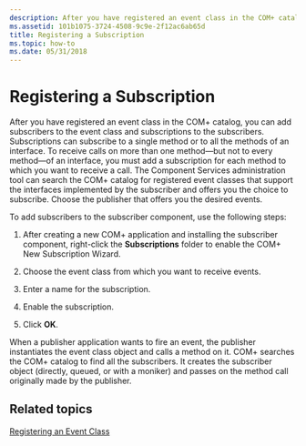 ```yaml
---
description: After you have registered an event class in the COM+ catalog, you can add subscribers to the event class and subscriptions to the subscribers.
ms.assetid: 101b1075-3724-4508-9c9e-2f12ac6ab65d
title: Registering a Subscription
ms.topic: how-to
ms.date: 05/31/2018
---
```


# Registering a Subscription

After you have registered an event class in the COM+ catalog, you can add subscribers to the event class and subscriptions to the subscribers. Subscriptions can subscribe to a single method or to all the methods of an interface. To receive calls on more than one method—but not to every method—of an interface, you must add a subscription for each method to which you want to receive a call. The Component Services administration tool can search the COM+ catalog for registered event classes that support the interfaces implemented by the subscriber and offers you the choice to subscribe. Choose the publisher that offers you the desired events.

To add subscribers to the subscriber component, use the following steps:

1.  After creating a new COM+ application and installing the subscriber component, right-click the **Subscriptions** folder to enable the COM+ New Subscription Wizard.

2.  Choose the event class from which you want to receive events.

3.  Enter a name for the subscription.

4.  Enable the subscription.

5.  Click **OK**.

When a publisher application wants to fire an event, the publisher instantiates the event class object and calls a method on it. COM+ searches the COM+ catalog to find all the subscribers. It creates the subscriber object (directly, queued, or with a moniker) and passes on the method call originally made by the publisher.

## Related topics

<dl> <dt>

[Registering an Event Class](registering-an-event-class.md)
</dt> </dl>

 

 



